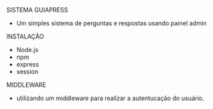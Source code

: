 SISTEMA GUIAPRESS

- Um simples sistema de perguntas e respostas usando painel admin

INSTALAÇÃO
- Node.js
- npm
- express
- session


MIDDLEWARE
- utilizando um middleware para realizar a autentucação do usuário.
